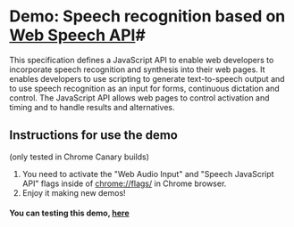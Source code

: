 # Demo: Speech recognition based on  [Web Speech API](http://dvcs.w3.org/hg/speech-api/raw-file/tip/speechapi.html "Web Speech API")#

This specification defines a JavaScript API to enable web developers to incorporate speech recognition and synthesis into their web pages. It enables developers to use scripting to generate text-to-speech output and to use speech recognition as an input for forms, continuous dictation and control. The JavaScript API allows web pages to control activation and timing and to handle results and alternatives.

## Instructions for use the demo ##

(only tested in Chrome Canary builds)

1. You need to activate the "Web Audio Input" and "Speech JavaScript API" flags inside of [chrome://flags/](chrome://flags/ "chrome://flags/") in Chrome browser.
2. Enjoy it making new demos!

#### You can testing this demo, [here](http://smorcuend.github.com/web_speech_api_demo "web_speech_api_demo") 
